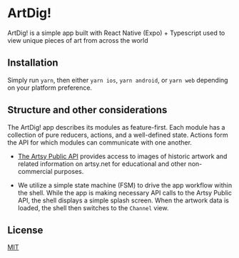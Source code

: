 # ArtDig!

ArtDig! is a simple app built with React Native (Expo) + Typescript used to
view unique pieces of art from across the world

## Installation

Simply run `yarn`, then either `yarn ios`, `yarn android`, or `yarn web` depending on your platform
preference.

## Structure and other considerations

The ArtDig! app describes its modules as feature-first. Each module
has a collection of pure reducers, actions, and a well-defined
state. Actions form the API for which modules can communicate
with one another.

- [The Artsy Public API](https://developers.artsy.net/) provides access to images of historic
  artwork and related information on artsy.net for educational and other non-commercial purposes.

- We utilize a simple state machine (FSM) to drive the app workflow within the shell. While the app
  is making necessary API calls to the Artsy Public API, the shell displays a simple splash screen.
  When the artwork data is loaded, the shell then switches to the `Channel` view.

## License

[MIT](https://choosealicense.com/licenses/mit/)
